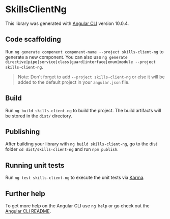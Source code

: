 <!---
Copyright 2020 SkillTree

Licensed under the Apache License, Version 2.0 (the "License");
you may not use this file except in compliance with the License.
You may obtain a copy of the License at

    https://www.apache.org/licenses/LICENSE-2.0

Unless required by applicable law or agreed to in writing, software
distributed under the License is distributed on an "AS IS" BASIS,
WITHOUT WARRANTIES OR CONDITIONS OF ANY KIND, either express or implied.
See the License for the specific language governing permissions and
limitations under the License.
 -->
# SkillsClientNg

This library was generated with [Angular CLI](https://github.com/angular/angular-cli) version 10.0.4.

## Code scaffolding

Run `ng generate component component-name --project skills-client-ng` to generate a new component. You can also use `ng generate directive|pipe|service|class|guard|interface|enum|module --project skills-client-ng`.
> Note: Don't forget to add `--project skills-client-ng` or else it will be added to the default project in your `angular.json` file. 

## Build

Run `ng build skills-client-ng` to build the project. The build artifacts will be stored in the `dist/` directory.

## Publishing

After building your library with `ng build skills-client-ng`, go to the dist folder `cd dist/skills-client-ng` and run `npm publish`.

## Running unit tests

Run `ng test skills-client-ng` to execute the unit tests via [Karma](https://karma-runner.github.io).

## Further help

To get more help on the Angular CLI use `ng help` or go check out the [Angular CLI README](https://github.com/angular/angular-cli/blob/master/README.md).

